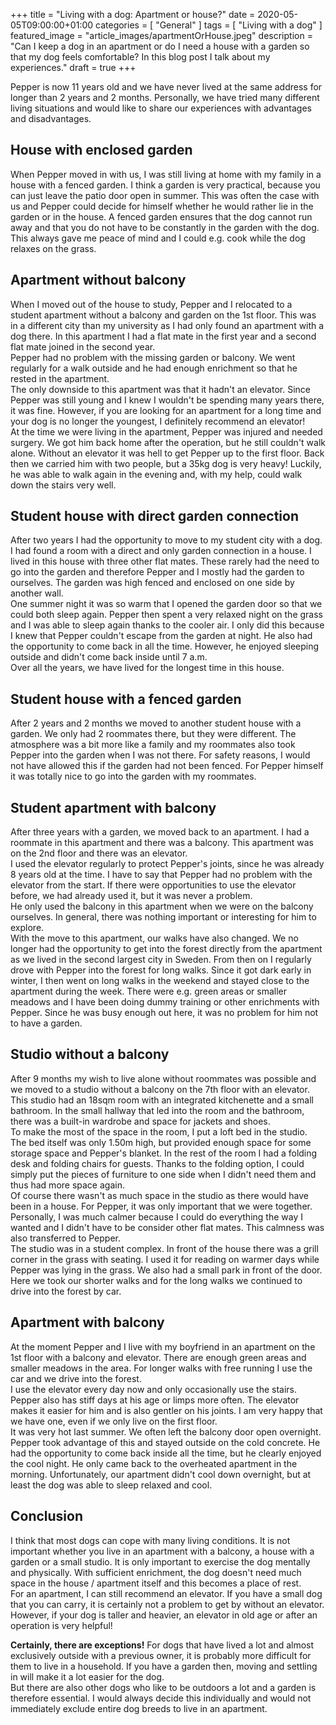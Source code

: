 +++
title =  "Living with a dog: Apartment or house?"
date = 2020-05-05T09:00:00+01:00
categories = [
    "General"
]
tags = [
    "Living with a dog"
]
featured_image = "article_images/apartmentOrHouse.jpeg"
description = "Can I keep a dog in an apartment or do I need a house with a garden so that my dog ​​feels comfortable? In this blog post I talk about my experiences."
draft = true
+++

Pepper is now 11 years old and we have never lived at the same address for longer than 2 years and 2 months. Personally, we have tried many different living situations and would like to share our experiences with advantages and disadvantages.

## House with enclosed garden
When Pepper moved in with us, I was still living at home with my family in a house with a fenced garden. I think a garden is very practical, because you can just leave the patio door open in summer. This was often the case with us and Pepper could decide for himself whether he would rather lie in the garden or in the house. A fenced garden ensures that the dog cannot run away and that you do not have to be constantly in the garden with the dog. This always gave me peace of mind and I could e.g. cook while the dog relaxes on the grass.

## Apartment without balcony
When I moved out of the house to study, Pepper and I relocated to a student apartment without a balcony and garden on the 1st floor. This was in a different city than my university as I had only found an apartment with a dog there. In this apartment I had a flat mate in the first year and a second flat mate joined in the second year.  
Pepper had no problem with the missing garden or balcony. We went regularly for a walk outside and he had enough enrichment so that he rested in the apartment.  
The only downside to this apartment was that it hadn't an elevator. Since Pepper was still young and I knew I wouldn't be spending many years there, it was fine. However, if you are looking for an apartment for a long time and your dog is no longer the youngest, I definitely recommend an elevator!  
At the time we were living in the apartment, Pepper was injured and needed surgery. We got him back home after the operation, but he still couldn't walk alone. Without an elevator it was hell to get Pepper up to the first floor. Back then we carried him with two people, but a 35kg dog is very heavy! Luckily, he was able to walk again in the evening and, with my help, could walk down the stairs very well.

## Student house with direct garden connection
After two years I had the opportunity to move to my student city with a dog. I had found a room with a direct and only garden connection in a house. I lived in this house with three other flat mates. These rarely had the need to go into the garden and therefore Pepper and I mostly had the garden to ourselves. The garden was high fenced and enclosed on one side by another wall.  
One summer night it was so warm that I opened the garden door so that we could both sleep again. Pepper then spent a very relaxed night on the grass and I was able to sleep again thanks to the cooler air. I only did this because I knew that Pepper couldn't escape from the garden at night. He also had the opportunity to come back in all the time. However, he enjoyed sleeping outside and didn't come back inside until 7 a.m.  
Over all the years, we have lived for the longest time in this house.

## Student house with a fenced garden
After 2 years and 2 months we moved to another student house with a garden. We only had 2 roommates there, but they were different. The atmosphere was a bit more like a family and my roommates also took Pepper into the garden when I was not there. For safety reasons, I would not have allowed this if the garden had not been fenced. For Pepper himself it was totally nice to go into the garden with my roommates.

## Student apartment with balcony
After three years with a garden, we moved back to an apartment. I had a roommate in this apartment and there was a balcony. This apartment was on the 2nd floor and there was an elevator.  
I used the elevator regularly to protect Pepper's joints, since he was already 8 years old at the time. I have to say that Pepper had no problem with the elevator from the start. If there were opportunities to use the elevator before, we had already used it, but it was never a problem.  
He only used the balcony in this apartment when we were on the balcony ourselves. In general, there was nothing important or interesting for him to explore.  
With the move to this apartment, our walks have also changed. We no longer had the opportunity to get into the forest directly from the apartment as we lived in the second largest city in Sweden. From then on I regularly drove with Pepper into the forest for long walks. Since it got dark early in winter, I then went on long walks in the weekend and stayed close to the apartment during the week. There were e.g. green areas or smaller meadows and I have been doing dummy training or other enrichments with Pepper. Since he was busy enough out here, it was no problem for him not to have a garden.

## Studio without a balcony
After 9 months my wish to live alone without roommates was possible and we moved to a studio without a balcony on the 7th floor with an elevator. This studio had an 18sqm room with an integrated kitchenette and a small bathroom. In the small hallway that led into the room and the bathroom, there was a built-in wardrobe and space for jackets and shoes.  
To make the most of the space in the room, I put a loft bed in the studio. The bed itself was only 1.50m high, but provided enough space for some storage space and Pepper's blanket. In the rest of the room I had a folding desk and folding chairs for guests. Thanks to the folding option, I could simply put the pieces of furniture to one side when I didn't need them and thus had more space again.  
Of course there wasn't as much space in the studio as there would have been in a house. For Pepper, it was only important that we were together. Personally, I was much calmer because I could do everything the way I wanted and I didn't have to be consider other flat mates. This calmness was also transferred to Pepper.  
The studio was in a student complex. In front of the house there was a grill corner in the grass with seating. I used it for reading on warmer days while Pepper was lying in the grass. We also had a small park in front of the door. Here we took our shorter walks and for the long walks we continued to drive into the forest by car.

## Apartment with balcony
At the moment Pepper and I live with my boyfriend in an apartment on the 1st floor with a balcony and elevator. There are enough green areas and smaller meadows in the area. For longer walks with free running I use the car and we drive into the forest.  
I use the elevator every day now and only occasionally use the stairs. Pepper also has stiff days at his age or limps more often. The elevator makes it easier for him and is also gentler on his joints. I am very happy that we have one, even if we only live on the first floor.  
It was very hot last summer. We often left the balcony door open overnight. Pepper took advantage of this and stayed outside on the cold concrete. He had the opportunity to come back inside all the time, but he clearly enjoyed the cool night. He only came back to the overheated apartment in the morning. Unfortunately, our apartment didn't cool down overnight, but at least the dog was able to sleep relaxed and cool.

## Conclusion
I think that most dogs can cope with many living conditions. It is not important whether you live in an apartment with a balcony, a house with a garden or a small studio. It is only important to exercise the dog mentally and physically. With sufficient enrichment, the dog doesn't need much space in the house / apartment itself and this becomes a place of rest.  
For an apartment, I can still recommend an elevator. If you have a small dog that you can carry, it is certainly not a problem to get by without an elevator. However, if your dog is taller and heavier, an elevator in old age or after an operation is very helpful!  

**Certainly, there are exceptions!** For dogs that have lived a lot and almost exclusively outside with a previous owner, it is probably more difficult for them to live in a household. If you have a garden then, moving and settling in will make it a lot easier for the dog.  
But there are also other dogs who like to be outdoors a lot and a garden is therefore essential. I would always decide this individually and would not immediately exclude entire dog breeds to live in an apartment.
